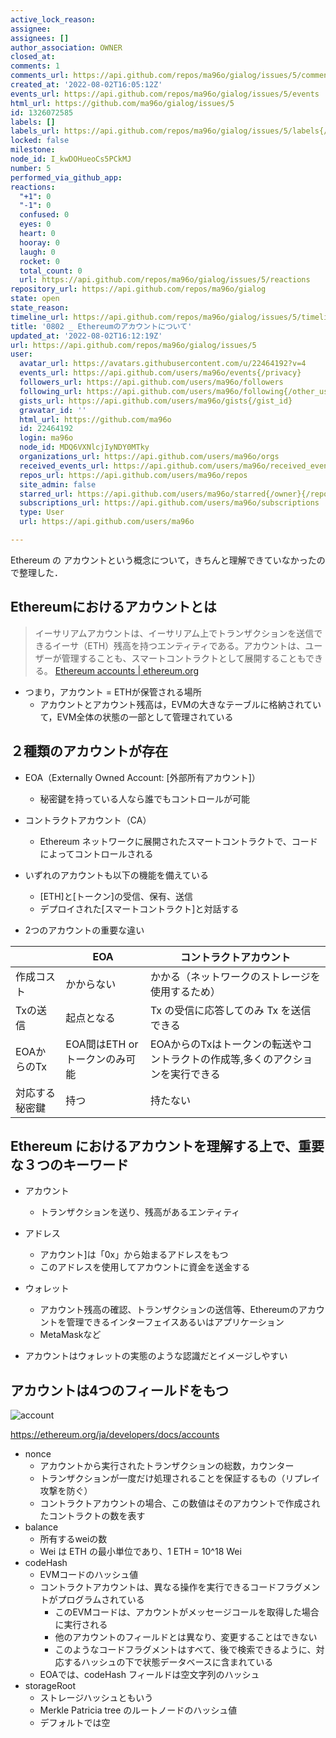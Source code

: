 ```yaml
---
active_lock_reason: 
assignee: 
assignees: []
author_association: OWNER
closed_at: 
comments: 1
comments_url: https://api.github.com/repos/ma96o/gialog/issues/5/comments
created_at: '2022-08-02T16:05:12Z'
events_url: https://api.github.com/repos/ma96o/gialog/issues/5/events
html_url: https://github.com/ma96o/gialog/issues/5
id: 1326072585
labels: []
labels_url: https://api.github.com/repos/ma96o/gialog/issues/5/labels{/name}
locked: false
milestone: 
node_id: I_kwDOHueoCs5PCkMJ
number: 5
performed_via_github_app: 
reactions:
  "+1": 0
  "-1": 0
  confused: 0
  eyes: 0
  heart: 0
  hooray: 0
  laugh: 0
  rocket: 0
  total_count: 0
  url: https://api.github.com/repos/ma96o/gialog/issues/5/reactions
repository_url: https://api.github.com/repos/ma96o/gialog
state: open
state_reason: 
timeline_url: https://api.github.com/repos/ma96o/gialog/issues/5/timeline
title: '0802 _ Ethereumのアカウントについて'
updated_at: '2022-08-02T16:12:19Z'
url: https://api.github.com/repos/ma96o/gialog/issues/5
user:
  avatar_url: https://avatars.githubusercontent.com/u/22464192?v=4
  events_url: https://api.github.com/users/ma96o/events{/privacy}
  followers_url: https://api.github.com/users/ma96o/followers
  following_url: https://api.github.com/users/ma96o/following{/other_user}
  gists_url: https://api.github.com/users/ma96o/gists{/gist_id}
  gravatar_id: ''
  html_url: https://github.com/ma96o
  id: 22464192
  login: ma96o
  node_id: MDQ6VXNlcjIyNDY0MTky
  organizations_url: https://api.github.com/users/ma96o/orgs
  received_events_url: https://api.github.com/users/ma96o/received_events
  repos_url: https://api.github.com/users/ma96o/repos
  site_admin: false
  starred_url: https://api.github.com/users/ma96o/starred{/owner}{/repo}
  subscriptions_url: https://api.github.com/users/ma96o/subscriptions
  type: User
  url: https://api.github.com/users/ma96o

---
```

Ethereum の アカウントという概念について，きちんと理解できていなかったので整理した．

## Ethereumにおけるアカウントとは
> イーサリアムアカウントは、イーサリアム上でトランザクションを送信できるイーサ（ETH）残高を持つエンティティである。アカウントは、ユーザーが管理することも、スマートコントラクトとして展開することもできる。
> [Ethereum accounts | ethereum.org](https://ethereum.org/ja/developers/docs/accounts/#contract-accounts)

- つまり，アカウント = ETHが保管される場所
  - アカウントとアカウント残高は，EVMの大きなテーブルに格納されていて，EVM全体の状態の一部として管理されている

## ２種類のアカウントが存在
- EOA（Externally Owned Account: [外部所有アカウント]）
  - 秘密鍵を持っている人なら誰でもコントロールが可能
- コントラクトアカウント（CA）
  - Ethereum ネットワークに展開されたスマートコントラクトで、コードによってコントロールされる

- いずれのアカウントも以下の機能を備えている
  - [ETH]と[トークン]の受信、保有、送信
  - デプロイされた[スマートコントラクト]と対話する
- 2つのアカウントの重要な違い

| | EOA | コントラクトアカウント|
|--|--|--|
|作成コスト|かからない|かかる（ネットワークのストレージを使用するため）|
|Txの送信|起点となる|Tx の受信に応答してのみ Tx を送信できる|
|EOAからのTx|	EOA間はETH or トークンのみ可能|EOAからのTxはトークンの転送やコントラクトの作成等,多くのアクションを実行できる
|対応する秘密鍵|持つ|持たない|

## Ethereum におけるアカウントを理解する上で、重要な３つのキーワード
- アカウント
  - トランザクションを送り、残高があるエンティティ
- アドレス
  - アカウント]は「0x」から始まるアドレスをもつ
  - このアドレスを使用してアカウントに資金を送金する
- ウォレット
  - アカウント残高の確認、トランザクションの送信等、Ethereumのアカウントを管理できるインターフェイスあるいはアプリケーション
  - MetaMaskなど

- アカウントはウォレットの実態のような認識だとイメージしやすい

## アカウントは4つのフィールドをもつ
![account](https://ethereum.org/static/19443ab40f108c985fb95b07bac29bcb/302a4/accounts.png "account")

https://ethereum.org/ja/developers/docs/accounts

- nonce
  - アカウントから実行されたトランザクションの総数，カウンター
  - トランザクションが一度だけ処理されることを保証するもの（リプレイ攻撃を防ぐ）
  - コントラクトアカウントの場合、この数値はそのアカウントで作成されたコントラクトの数を表す
- balance
  - 所有するweiの数
  - Wei は ETH の最小単位であり、1 ETH = 10^18 Wei
- codeHash
  - EVMコードのハッシュ値
  - コントラクトアカウントは、異なる操作を実行できるコードフラグメントがプログラムされている
     - このEVMコードは、アカウントがメッセージコールを取得した場合に実行される
     - 他のアカウントのフィールドとは異なり、変更することはできない
     - このようなコードフラグメントはすべて、後で検索できるように、対応するハッシュの下で状態データベースに含まれている
  - EOAでは、codeHash フィールドは空文字列のハッシュ
- storageRoot
  - ストレージハッシュともいう
  - Merkle Patricia tree のルートノードのハッシュ値
  - デフォルトでは空

